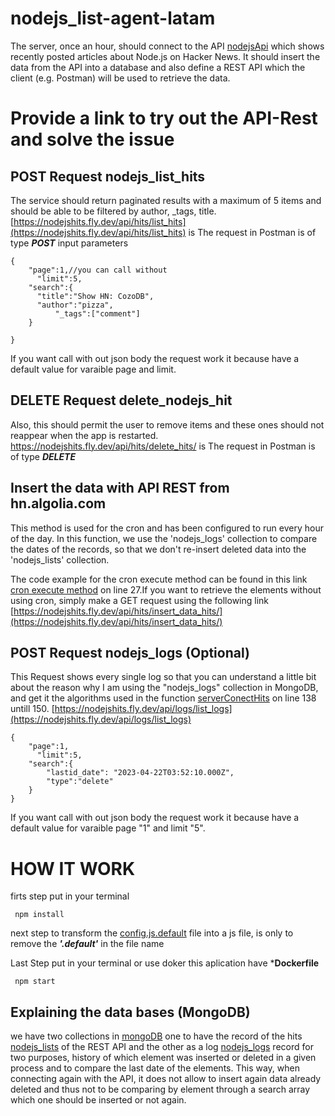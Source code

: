﻿# nodejs_list-agent-latam
The server, once an hour, should connect to the API [nodejsApi](https://hn.algolia.com/api/v1/search_by_date?query=nodejs) which shows
recently posted articles about Node.js on Hacker News. It should insert the data from the
API into a database and also define a REST API  which the client (e.g. Postman) will be used
to retrieve the data.

# Provide a link to try out the API-Rest and solve the issue
## POST Request nodejs_list_hits

The service should return paginated results with a maximum of 5 items and should be able
to be filtered by author, _tags, title.
[https://nodejshits.fly.dev/api/hits/list_hits](https://nodejshits.fly.dev/api/hits/list_hits)  is The request in Postman is of type ***POST***
input parameters
```
{
	"page":1,//you can call without 
      "limit":5,
	"search":{
      "title":"Show HN: CozoDB",
      "author":"pizza",
		  "_tags":["comment"]
	}

}
```
If you want call with out json body the request work it because have a default value for varaible page and limit. 
## DELETE Request delete_nodejs_hit

Also, this should permit the user to remove items and
these ones should not reappear when the app is restarted.
[https://nodejshits.fly.dev/api/hits/delete_hits/<objectID>](https://nodejshits.fly.dev/api/hits/delete_hits/)  is The request in Postman is of type ***DELETE***

## Insert the data with API REST from hn.algolia.com
 
 This method is used for the cron and has been configured to run every hour of the day. In this function, we use the 'nodejs_logs' collection to compare the dates of the records, so that we don't re-insert deleted data into the 'nodejs_lists' collection.
 
The code example for the cron execute method can be found in this link [cron execute method](https://github.com/sebasaracena/nodejs_list-agent-latam/blob/main/src/index.js) on line 27.If you want to retrieve the elements without using cron, simply make a GET request using the following link [https://nodejshits.fly.dev/api/hits/insert_data_hits/](https://nodejshits.fly.dev/api/hits/insert_data_hits/)  



## POST Request nodejs_logs (Optional)

This Request shows every single log so that you can understand a little bit about the reason why I am using the "nodejs_logs" collection in MongoDB, and get it the algorithms used in the function [serverConectHits](https://github.com/sebasaracena/nodejs_list-agent-latam/blob/main/src/api/nodejs_list/hits.services.js) on line 138 untill 150. [https://nodejshits.fly.dev/api/logs/list_logs](https://nodejshits.fly.dev/api/logs/list_logs)

```
{
	"page":1,
      "limit":5,
	"search":{
		"lastid_date": "2023-04-22T03:52:10.000Z",
		"type":"delete"
	}
}

```
If you want call with out json body the request work it because have a default value for varaible page "1" and limit "5". 

# HOW IT WORK
 firts step put in your terminal
 ```
  npm install
 
 ```
next step to transform the [config.js.default](https://github.com/sebasaracena/nodejs_list-agent-latam/tree/main/src/config) file into a js file, is only to remove the ***'.default'*** in the file name

Last Step put in your terminal or use doker this aplication have ***Dockerfile**
 ```
  npm start
 
 ```
 ## Explaining the data bases (MongoDB)
 we have two collections in [mongoDB](https://www.mongodb.com/) one to have the record of the hits [nodejs_lists](https://github.com/sebasaracena/nodejs_list-agent-latam/blob/main/src/models/nodejs_list.model.js) of the REST API and the other as a log [nodejs_logs](https://github.com/sebasaracena/nodejs_list-agent-latam/blob/main/src/models/nodejs_logs.model.js) record for two purposes, history of which element was inserted or deleted in a given process and to compare the last date of the elements. This way, when connecting again with the API, it does not allow to insert again data already deleted and thus not to be comparing by element through a search array which one should be inserted or not again.
